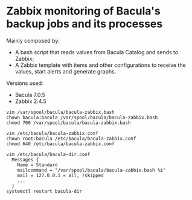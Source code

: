 # Zabbix monitoring of Bacula's backup jobs and its processes

Mainly composed by:
- A bash script that reads values from Bacula Catalog and sends to Zabbix;
- A Zabbix template with items and other configurations to receive the values, start alerts and generate graphs.

Versions used:
- Bacula 7.0.5
- Zabbix 2.4.5

```
vim /var/spool/bacula/bacula-zabbix.bash
chown bacula:bacula /var/spool/bacula/bacula-zabbix.bash
chmod 700 /var/spool/bacula/bacula-zabbix.bash
```

```
vim /etc/bacula/bacula-zabbix.conf
chown root:bacula /etc/bacula/bacula-zabbix.conf
chmod 640 /etc/bacula/bacula-zabbix.conf
```

```
vim /etc/bacula/bacula-dir.conf
  Messages {
    Name = Standard
    mailcommand = "/var/spool/bacula/bacula-zabbix.bash %i"
    mail = 127.0.0.1 = all, !skipped
    ...
  }
systemctl restart bacula-dir
```
